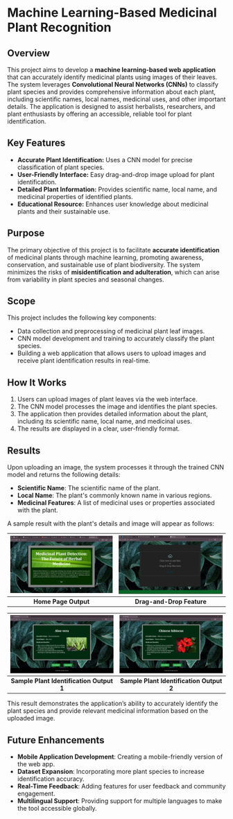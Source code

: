 # Machine Learning-Based Medicinal Plant Recognition

## Overview

This project aims to develop a **machine learning-based web application** that can accurately identify medicinal plants using images of their leaves. The system leverages **Convolutional Neural Networks (CNNs)** to classify plant species and provides comprehensive information about each plant, including scientific names, local names, medicinal uses, and other important details. The application is designed to assist herbalists, researchers, and plant enthusiasts by offering an accessible, reliable tool for plant identification.

## Key Features

- **Accurate Plant Identification:** Uses a CNN model for precise classification of plant species.
- **User-Friendly Interface:** Easy drag-and-drop image upload for plant identification.
- **Detailed Plant Information:** Provides scientific name, local name, and medicinal properties of identified plants.
- **Educational Resource:** Enhances user knowledge about medicinal plants and their sustainable use.

## Purpose

The primary objective of this project is to facilitate **accurate identification** of medicinal plants through machine learning, promoting awareness, conservation, and sustainable use of plant biodiversity. The system minimizes the risks of **misidentification and adulteration**, which can arise from variability in plant species and seasonal changes.

## Scope

This project includes the following key components:
- Data collection and preprocessing of medicinal plant leaf images.
- CNN model development and training to accurately classify the plant species.
- Building a web application that allows users to upload images and receive plant identification results in real-time.

## How It Works

1. Users can upload images of plant leaves via the web interface.
2. The CNN model processes the image and identifies the plant species.
3. The application then provides detailed information about the plant, including its scientific name, local name, and medicinal uses.
4. The results are displayed in a clear, user-friendly format.

## Results

Upon uploading an image, the system processes it through the trained CNN model and returns the following details:
- **Scientific Name**: The scientific name of the plant.
- **Local Name**: The plant's commonly known name in various regions.
- **Medicinal Features**: A list of medicinal uses or properties associated with the plant.

A sample result with the plant's details and image will appear as follows:


| ![Home Page Output](assets/home.png)          | ![Drag-and-Drop Feature](assets/dragdrop.png) |
|:-----------------------------------------------:|:----------------------------------------------:|
| **Home Page Output**                            | **Drag-and-Drop Feature**                      |

| ![Sample Plant Identification Output 1](assets/output1.png) | ![Sample Plant Identification Output 2](assets/output2.png) |
|:------------------------------------------------:|:------------------------------------------------:|
| **Sample Plant Identification Output 1**        | **Sample Plant Identification Output 2**        |


This result demonstrates the application’s ability to accurately identify the plant species and provide relevant medicinal information based on the uploaded image.

## Future Enhancements

- **Mobile Application Development**: Creating a mobile-friendly version of the web app.
- **Dataset Expansion**: Incorporating more plant species to increase identification accuracy.
- **Real-Time Feedback**: Adding features for user feedback and community engagement.
- **Multilingual Support**: Providing support for multiple languages to make the tool accessible globally.
